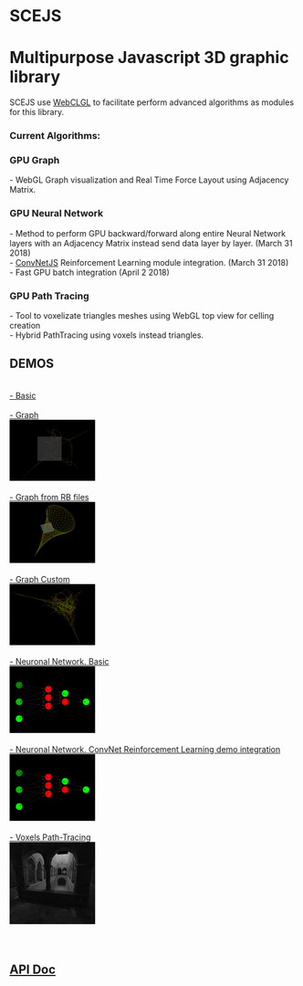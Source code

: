 SCEJS
============

<h1>Multipurpose Javascript 3D graphic library</h1>

SCEJS use <a href="https://github.com/stormcolor/webclgl">WebCLGL</a> to facilitate perform advanced algorithms as modules for this library.
<h3>Current Algorithms:</h3>
<h3>GPU Graph</h3>
- WebGL Graph visualization and Real Time Force Layout using Adjacency Matrix.
<h3>GPU Neural Network</h3>
- Method to perform GPU backward/forward along entire Neural Network layers with an Adjacency Matrix instead send data layer by layer. (March 31 2018)<br />
- <a href="https://github.com/karpathy/convnetjs">ConvNetJS</a> Reinforcement Learning module integration. (March 31 2018)<br />
- Fast GPU batch integration (April 2 2018)
<h3>GPU Path Tracing</h3>
- Tool to voxelizate triangles meshes using WebGL top view for celling creation<br />
- Hybrid PathTracing using voxels instead triangles.


<h2>DEMOS</h2>
<br />
<a href="http://stormcolour.appspot.com/scejs/demos/basic/index.html">- Basic</a><br />
<br />
<a href="http://stormcolour.appspot.com/scejs/demos/graph/index.html">- Graph</a><br />
<a href="http://stormcolour.appspot.com/scejs/demos/graph/index.html"><img src="demos/graph/capture.jpg" style="width:150px"/></a> <br />
<br />
<a href="http://stormcolour.appspot.com/scejs/demos/graph-rb-files/index.html">- Graph from RB files</a><br />
<a href="http://stormcolour.appspot.com/scejs/demos/graph-rb-files/index.html"><img src="demos/graph-rb-files/capture.jpg" style="width:150px"/></a> <br />
<br />
<a href="http://stormcolour.appspot.com/scejs/demos/graph-custom-layout/index.html">- Graph Custom</a><br />
<a href="http://stormcolour.appspot.com/scejs/demos/graph-custom-layout/index.html"><img src="demos/graph-custom-layout/capture.jpg" style="width:150px"/></a> <br />
<br />
<a href="http://stormcolour.appspot.com/scejs/demos/graph-neuronal-network/">- Neuronal Network. Basic</a><br />
<a href="http://stormcolour.appspot.com/scejs/demos/graph-neuronal-network/"><img src="demos/graph-neuronal-network/capture.jpg" style="width:150px"/></a> <br />
<br />
<a href="http://stormcolour.appspot.com/scejs/demos/gbrain-reinforcement-learning/">- Neuronal Network. ConvNet Reinforcement Learning demo integration</a><br />
<a href="http://stormcolour.appspot.com/scejs/demos/gbrain-reinforcement-learning/"><img src="demos/graph-neuronal-network/capture.jpg" style="width:150px"/></a> <br />
<br />
<a href="http://stormcolour.appspot.com/scejs/demos/voxels-path-tracing/index.html">- Voxels Path-Tracing</a><br />
<a href="http://stormcolour.appspot.com/scejs/demos/voxels-path-tracing/index.html"><img src="demos/voxels-path-tracing/capture.jpg" style="width:150px"/></a> <br />


<br />
<br />
<h2><a href="https://rawgit.com/stormcolor/SCEJS/master/APIdoc/APIdoc/SCE.html">API Doc</a></h2>
<br />